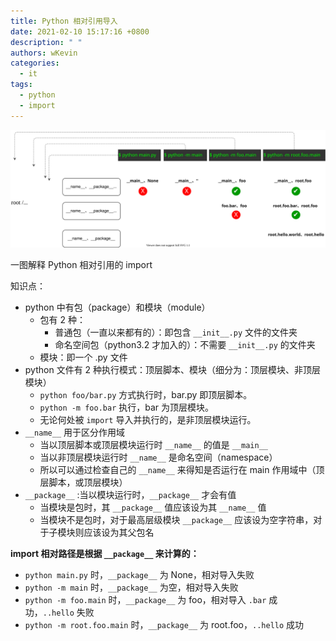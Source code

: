 ```yaml
---
title: Python 相对引用导入
date: 2021-02-10 15:17:16 +0800
description: " "
authors: wKevin
categories:
  - it
tags:
  - python
  - import
---
```


![](./images/python.relative.import.svg)

一图解释 Python 相对引用的 import

<!--truncate-->

知识点：

- python 中有包（package）和模块（module）
  - 包有 2 种：
    - 普通包（一直以来都有的）：即包含 `__init__.py` 文件的文件夹
    - 命名空间包（python3.2 才加入的）：不需要 `__init__.py` 的文件夹
  - 模块：即一个 .py 文件
- python 文件有 2 种执行模式：顶层脚本、模块（细分为：顶层模块、非顶层模块）
  - `python foo/bar.py` 方式执行时，bar.py 即顶层脚本。
  - `python -m foo.bar` 执行，bar 为顶层模块。
  - 无论何处被 `import` 导入并执行的，是非顶层模块运行。
- `__name__` 用于区分作用域
  - 当以顶层脚本或顶层模块运行时 `__name__` 的值是 `__main__`
  - 当以非顶层模块运行时 `__name__` 是命名空间（namespace）
  - 所以可以通过检查自己的 `__name__` 来得知是否运行在 main 作用域中（顶层脚本，或顶层模块）
- `__package__` :当以模块运行时，`__package__` 才会有值
  - 当模块是包时，其 `__package__` 值应该设为其 `__name__` 值
  - 当模块不是包时，对于最高层级模块 `__package__` 应该设为空字符串，对于子模块则应该设为其父包名

**import 相对路径是根据 `__package__` 来计算的：**

- `python main.py` 时，`__package__` 为 None，相对导入失败
- `python -m main` 时，`__package__` 为空，相对导入失败
- `python -m foo.main` 时，`__package__` 为 foo，相对导入 `.bar` 成功，`..hello` 失败
- `python -m root.foo.main` 时，`__package__` 为 root.foo，`..hello` 成功
